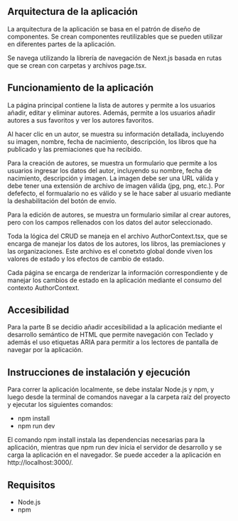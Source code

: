 ## Arquitectura de la aplicación
La arquitectura de la aplicación se basa en el patrón de diseño de componentes. Se crean componentes reutilizables que se pueden utilizar en diferentes partes de la aplicación.

Se navega utilizando la librería de navegación de Next.js basada en rutas que se crean con carpetas y archivos page.tsx.


## Funcionamiento de la aplicación
La página principal contiene la lista de autores y permite a los usuarios añadir, editar y eliminar autores. Además, permite a los usuarios añadir autores a sus favoritos y ver los autores favoritos.

Al hacer clic en un autor, se muestra su información detallada, incluyendo su imagen, nombre, fecha de nacimiento, descripción, los libros que ha publicado y las premiaciones que ha recibido.

Para la creación de autores, se muestra un formulario que permite a los usuarios ingresar los datos del autor, incluyendo su nombre, fecha de nacimiento, descripción y imagen. La imagen debe ser una URL válida y debe tener una extensión de archivo de imagen válida (jpg, png, etc.).
Por defefecto, el formualario no es válido y se le hace saber al usuario mediante la deshabilitación del botón de envío.

Para la edición de autores, se muestra un formulario similar al crear autores, pero con los campos rellenados con los datos del autor seleccionado.

Toda la lógica del CRUD se maneja en el archivo AuthorContext.tsx, que se encarga de manejar los datos de los autores, los libros, las premiaciones y las organizaciones. Este archivo es el conetxto global donde viven los valores de estado y los efectos de cambio de estado.

Cada página se encarga de renderizar la información correspondiente y de manejar los cambios de estado en la aplicación mediante el consumo del contexto AuthorContext.


## Accesibilidad
Para la parte B se decidio añadir accesibilidad a la aplicación mediante el desarrollo semántico de HTML que permite navegación con Teclado y además el uso etiquetas ARIA para permitir a los lectores de pantalla de navegar por la aplicación.

## Instrucciones de instalación y ejecución
Para correr la aplicación localmente, se debe instalar Node.js y npm, y luego desde la terminal de comandos navegar a la carpeta raíz del proyecto y ejecutar los siguientes comandos:

- npm install
- npm run dev

El comando npm install instala las dependencias necesarias para la aplicación, mientras que npm run dev inicia el servidor de desarrollo y se carga la aplicación en el navegador.
Se puede acceder a la aplicación en http://localhost:3000/.

## Requisitos

- Node.js
- npm